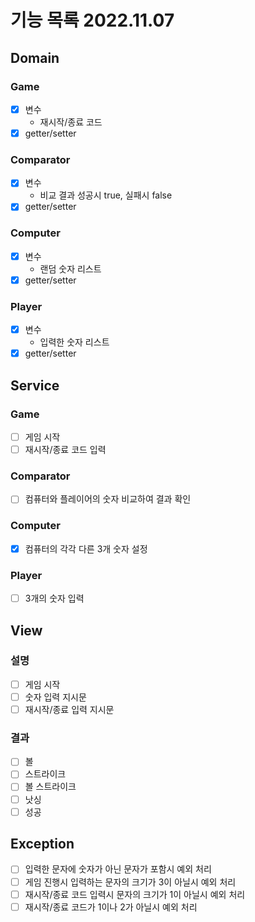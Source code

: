 # 기능 목록 2022.11.07
## Domain
### Game
- [X] 변수
  - 재시작/종료 코드
- [X] getter/setter

### Comparator
- [X] 변수
  - 비교 결과 성공시 true, 실패시 false
- [X] getter/setter

### Computer
- [X] 변수
  - 랜덤 숫자 리스트
- [X] getter/setter

### Player
- [X] 변수
  - 입력한 숫자 리스트
- [X] getter/setter

## Service
### Game  
- [ ] 게임 시작
- [ ] 재시작/종료 코드 입력

### Comparator
- [ ] 컴퓨터와 플레이어의 숫자 비교하여 결과 확인

### Computer 
- [X] 컴퓨터의 각각 다른 3개 숫자 설정

### Player
- [ ] 3개의 숫자 입력

## View
### 설명
- [ ] 게임 시작
- [ ] 숫자 입력 지시문
- [ ] 재시작/종료 입력 지시문

### 결과
- [ ] 볼
- [ ] 스트라이크
- [ ] 볼 스트라이크
- [ ] 낫싱
- [ ] 성공

## Exception
- [ ] 입력한 문자에 숫자가 아닌 문자가 포함시 예외 처리
- [ ] 게임 진행시 입력하는 문자의 크기가 3이 아닐시 예외 처리
- [ ] 재시작/종료 코드 입력시 문자의 크기가 1이 아닐시 예외 처리
- [ ] 재시작/종료 코드가 1이나 2가 아닐시 예외 처리